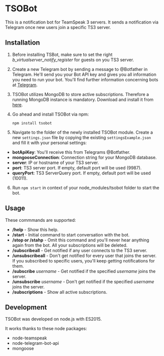 # TSOBot
This is a notification bot for TeamSpeak 3 servers. It sends a notification via Telegram once new users join a specific TS3 server.

## Installation
1. Before installing TSBot, make sure to set the right *b_virtualserver_notify_register* for guests on you TS3 server.

2. Create a new Telegram bot by sending a message to @Botfather in Telegram. He'll send you your Bot API key and gives you all information you need to run your bot. You'll find further information concerning bots at [Telegram].

3. TSOBot utilizes MongoDB to store active subscriptions. Therefore a running MongoDB instance is mandatory. Download and install it from [here].

4. Go ahead and install TSOBot via npm:

    ```
    npm install tsobot
    ```

5. Navigate to the folder of the newly installed TSOBot module. Create a new ```settings.json``` file by copying the existing ```settingsExample.json``` and fill it with your personal settings:

  * **botApiKey**: You'll receive this from Telegrams @Botfather.
  * **mongooseConnection**: Connection string for your MongoDB database.
  * **server**: IP or hostname of your TS3 server.
  * **port**: TS3 server port. If empty, default port will be used (9987).
  * **queryPort**: TS3 ServerQuery port. If empty, default port will be used (10011).

6. Run ```npm start``` in context of your node_modules/tsobot folder to start the bot.

[Telegram]: https://core.telegram.org/bots
[here]: https://www.mongodb.org/


## Usage
These commmands are supported:

  * **/help** - Show this help.
  * **/start** - Initial command to start conversation with the bot.
  * **/stop or /stahp** - Omit this command and you'll never hear anything again from the bot. All your subscriptions will be deleted.
  * **/subscribeall** - Get notified if any user connects to the TS3 server.
  * **/unsubscribeall** - Don't get notified for every user that joins the server. If you subscribed to specific users, you'll keep getting notifications for them.
  * **/subscribe** *username* - Get notified if the specified *username* joins the server.
  * **/unsubscribe** *username* - Don't get notified if the specified *username* joins the server.
  * **/subscriptions** - Show all active subscriptions.

## Development
TSOBot was developed on node.js with ES2015.

It works thanks to these node packages:

  * node-teamspeak
  * node-telegram-bot-api
  * mongoose
